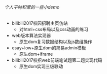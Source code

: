 ###### 个人平时积累的一些小demo

* bilibili2017校园招聘主页仿站
  * 对html+css布局以及css动画的练习
* web版本算法实现器
  * 原生dom复习数据结构以及js数组操作
* esay+low+原生dom的简易admin模板
  * 原生dom+iframe
* bilibili2017校招web前端笔试题第二题实现代码
  * 原生dom实现三级联动